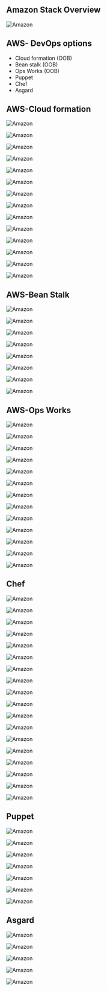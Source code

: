 Amazon Stack Overview
---------------------

![Amazon](../images/cloud/AWSStack.png)



AWS- DevOps options
-------------------

- Cloud formation (OOB)
- Bean stalk (OOB)
- Ops Works (OOB)
- Puppet
- Chef
- Asgard



AWS-Cloud formation
-------------------
![Amazon](../images/cloud/aws/aws1.png)



![Amazon](../images/cloud/aws/aws2.png)



![Amazon](../images/cloud/aws/aws3.png)



![Amazon](../images/cloud/aws/aws4.png)



![Amazon](../images/cloud/aws/aws5.png)



![Amazon](../images/cloud/aws/aws6.png)



![Amazon](../images/cloud/aws/aws7.png)



![Amazon](../images/cloud/aws/aws8.png)



![Amazon](../images/cloud/aws/aws9.png)



![Amazon](../images/cloud/aws/aws10.png)



![Amazon](../images/cloud/aws/aws11.png)



![Amazon](../images/cloud/aws/aws12.png)




![Amazon](../images/cloud/aws/aws13.png)



![Amazon](../images/cloud/aws/aws14.png)


AWS-Bean Stalk
--------------
![Amazon](../images/cloud/aws/aws15.png)



![Amazon](../images/cloud/aws/aws16.png)



![Amazon](../images/cloud/aws/aws17.png)



![Amazon](../images/cloud/aws/aws18.png)



![Amazon](../images/cloud/aws/aws19.png)



![Amazon](../images/cloud/aws/aws20.png)



![Amazon](../images/cloud/aws/aws21.png)



![Amazon](../images/cloud/aws/aws22.png)


AWS-Ops Works
-------------
![Amazon](../images/cloud/aws/aws23.png)



![Amazon](../images/cloud/aws/aws24.png)



![Amazon](../images/cloud/aws/aws25.png)



![Amazon](../images/cloud/aws/aws26.png)



![Amazon](../images/cloud/aws/aws27.png)



![Amazon](../images/cloud/aws/aws28.png)



![Amazon](../images/cloud/aws/aws29.png)



![Amazon](../images/cloud/aws/aws30.png)



![Amazon](../images/cloud/aws/aws31.png)



![Amazon](../images/cloud/aws/aws32.png)



![Amazon](../images/cloud/aws/aws33.png)



![Amazon](../images/cloud/aws/aws34.png)



![Amazon](../images/cloud/aws/aws35.png)



Chef
----
![Amazon](../images/cloud/aws/aws36.png)



![Amazon](../images/cloud/aws/aws37.png)



![Amazon](../images/cloud/aws/aws50.png)



![Amazon](../images/cloud/aws/aws38.png)



![Amazon](../images/cloud/aws/aws39.png)



![Amazon](../images/cloud/aws/aws54.png)



![Amazon](../images/cloud/aws/aws70.png)



![Amazon](../images/cloud/aws/aws67.png)



![Amazon](../images/cloud/aws/aws41.png)



![Amazon](../images/cloud/aws/aws42.png)



![Amazon](../images/cloud/aws/aws43.png)



![Amazon](../images/cloud/aws/aws44.png)



![Amazon](../images/cloud/aws/aws45.png)



![Amazon](../images/cloud/aws/aws48.png)



![Amazon](../images/cloud/aws/aws58.png)



![Amazon](../images/cloud/aws/aws49.png)



![Amazon](../images/cloud/aws/aws59.png)



![Amazon](../images/cloud/aws/aws60.png)



Puppet
------
![Amazon](../images/cloud/aws/aws36.png)



![Amazon](../images/cloud/aws/aws53.png)



![Amazon](../images/cloud/aws/aws69.png)



![Amazon](../images/cloud/aws/aws66.png)



![Amazon](../images/cloud/aws/aws52.png)



![Amazon](../images/cloud/aws/aws56.png)



![Amazon](../images/cloud/aws/aws57.png)




Asgard
-------
![Amazon](../images/cloud/aws/aws61.png)



![Amazon](../images/cloud/aws/aws62.png)



![Amazon](../images/cloud/aws/aws65.png)



![Amazon](../images/cloud/aws/aws63.png)



![Amazon](../images/cloud/aws/aws64.png)